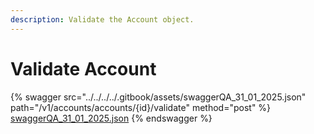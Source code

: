 ```yaml
---
description: Validate the Account object.
---
```


# Validate Account

{% swagger src="../../../../.gitbook/assets/swaggerQA_31_01_2025.json" path="/v1/accounts/accounts/{id}/validate" method="post" %}
[swaggerQA_31_01_2025.json](../../../../.gitbook/assets/swaggerQA_31_01_2025.json)
{% endswagger %}
